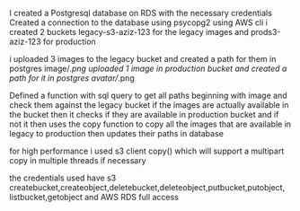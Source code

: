 I created a Postgresql database on RDS with the necessary credentials
Created a connection to the database using psycopg2
using AWS cli i created 2 buckets legacy-s3-aziz-123 for the legacy images and prods3-aziz-123 for production 

i uploaded 3 images to the legacy bucket and created a path for them in postgres image/*.png
uploaded 1 image in production bucket and created a path for it  in postgres avatar/*.png

Defined a function with sql query to get all paths beginning with image and check them against the legacy bucket if the images are actually available in the bucket then it checks if they are available in production bucket and if not it then uses the copy function to copy all the images that are available in legacy to production then updates their paths in database 


for high performance i used s3 client copy() which will support a multipart copy in multiple threads  if necessary 

the credentials used have s3 createbucket,createobject,deletebucket,deleteobject,putbucket,putobject, listbucket,getobject and AWS RDS full access 